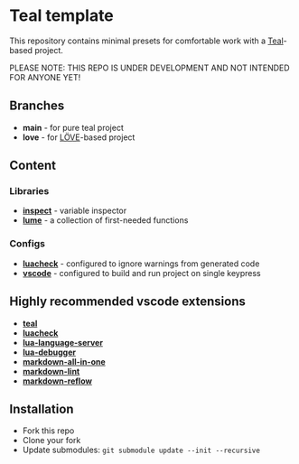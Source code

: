 # Teal template

This repository contains minimal presets for comfortable work with a
[Teal](https://github.com/teal-language/tl)-based project.

PLEASE NOTE: THIS REPO IS UNDER DEVELOPMENT AND NOT INTENDED FOR ANYONE YET!

## Branches

+ **main** - for pure teal project
+ **love** - for [LÖVE](https://www.love2d.org)-based project

## Content

### Libraries

+ **[inspect][]** - variable inspector
+ **[lume][]** - a collection of first-needed functions

[inspect]: https://github.com/kikito/inspect.lua
[lume]: https://github.com/rxi/lume

### Configs

+ **[luacheck][]** - configured to ignore warnings from generated code
+ **[vscode][]** - configured to build and run project on single keypress

[luacheck]: https://github.com/mpeterv/luacheck
[vscode]: https://vscodium.com

## Highly recommended vscode extensions

+ **[teal](https://is.gd/eNR2kh)**
+ **[luacheck](https://is.gd/wDyiFS)**
+ **[lua-language-server](https://is.gd/JiUVQe)**
+ **[lua-debugger](https://is.gd/Eo8rSX)**
+ **[markdown-all-in-one](https://is.gd/Vau37L)**
+ **[markdown-lint](https://is.gd/2s8Dfz)**
+ **[markdown-reflow](https://is.gd/64eNeg)**

## Installation

+ Fork this repo
+ Clone your fork
+ Update submodules: `git submodule update --init --recursive`
